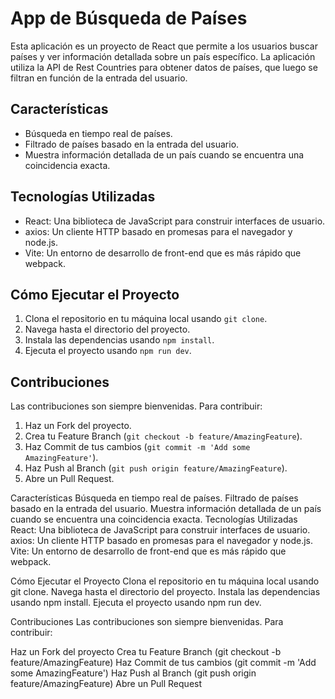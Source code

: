 # App de Búsqueda de Países

Esta aplicación es un proyecto de React que permite a los usuarios buscar países y ver información detallada sobre un país específico. La aplicación utiliza la API de Rest Countries para obtener datos de países, que luego se filtran en función de la entrada del usuario.

## Características

- Búsqueda en tiempo real de países.
- Filtrado de países basado en la entrada del usuario.
- Muestra información detallada de un país cuando se encuentra una coincidencia exacta.

## Tecnologías Utilizadas

- React: Una biblioteca de JavaScript para construir interfaces de usuario.
- axios: Un cliente HTTP basado en promesas para el navegador y node.js.
- Vite: Un entorno de desarrollo de front-end que es más rápido que webpack.

## Cómo Ejecutar el Proyecto

1. Clona el repositorio en tu máquina local usando `git clone`.
2. Navega hasta el directorio del proyecto.
3. Instala las dependencias usando `npm install`.
4. Ejecuta el proyecto usando `npm run dev`.

## Contribuciones

Las contribuciones son siempre bienvenidas. Para contribuir:

1. Haz un Fork del proyecto.
2. Crea tu Feature Branch (`git checkout -b feature/AmazingFeature`).
3. Haz Commit de tus cambios (`git commit -m 'Add some AmazingFeature'`).
4. Haz Push al Branch (`git push origin feature/AmazingFeature`).
5. Abre un Pull Request.

Características
Búsqueda en tiempo real de países.
Filtrado de países basado en la entrada del usuario.
Muestra información detallada de un país cuando se encuentra una coincidencia exacta.
Tecnologías Utilizadas
React: Una biblioteca de JavaScript para construir interfaces de usuario.
axios: Un cliente HTTP basado en promesas para el navegador y node.js.
Vite: Un entorno de desarrollo de front-end que es más rápido que webpack.

Cómo Ejecutar el Proyecto
Clona el repositorio en tu máquina local usando git clone.
Navega hasta el directorio del proyecto.
Instala las dependencias usando npm install.
Ejecuta el proyecto usando npm run dev.

Contribuciones
Las contribuciones son siempre bienvenidas. Para contribuir:

Haz un Fork del proyecto
Crea tu Feature Branch (git checkout -b feature/AmazingFeature)
Haz Commit de tus cambios (git commit -m 'Add some AmazingFeature')
Haz Push al Branch (git push origin feature/AmazingFeature)
Abre un Pull Request
